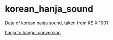 # korean_hanja_sound
Data of korean hanja sound, taken from KS X 1001

[hanja to hangul conversion](https://sozysozbot.github.io/korean_hanja_sound/index.html)
